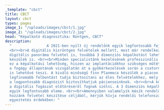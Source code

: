 ```yaml
---
_template: "cbct"
title: CBCT
layout: cbct
types: pages
image_1: "/uploads/images/cbct/1.jpg"
image_2: "/uploads/images/cbct/2.jpg"
head: "Képalkotó diagnosztika: Röntgen, CBCT"
description:
  "                A 2021-ben nyílt új rendelőnk egyik legfontosabb fejlesztése:
  <br><br>A digitális kisröntgen felvételek mellett, most már rendelkezésünkre áll
  digitális panoráma felvétel is, továbbá 3 dimenziós képalkotást lehetővé tevő CBCT
  készülék is. <br><br>Minden specialistánk kezelésének professzinális kiegészítése
  ez a képalkotási lehetőség, hiszen az implantációkhoz szükséges műtéti tervezéstől
  a fogágy állapotának vizsgálatán át a gyökérkezelések során a csatornák felkutatását
  is lehetővé teszi. A kiváló minőségű finn Planmeca készülék a piacon elérhető egyik
  legfinomabb felbontást tudja biztosítani az éles felvételekhez, mely segítségével
  a legpontosabb diagnózist biztosíthatjuk pácienseinknek. <br><br>A következő évek
  a digitális fogászat előtöréséről fognak szólni. A 3 dimenziós képalkotás ennek
  egyik legfontosabb eleme. <br><br>Amennyiben valamelyik másik rendelőből irányították
  hozzánk felvétel készítése céljából, kérjük hívja rendelői telefonszámunkat időpont
  egyeztetés érdekében: "
---
```

